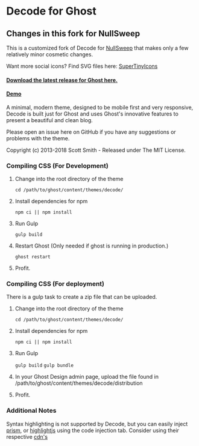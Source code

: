 # Decode for Ghost

## Changes in this fork for NullSweep
This is a customized fork of Decode for [NullSweep](https://nullsweep.com) that makes only a few relatively minor cosmetic changes.

Want more social icons? Find SVG files here: [SuperTinyIcons](https://github.com/edent/SuperTinyIcons)

#### [Download the latest release for Ghost here.](https://github.com/ScottSmith95/Decode-for-Ghost/releases/download/0.9.1/decode.zip)

#### [Demo](https://decode-ghost-demo.scotthsmith.com)

A minimal, modern theme, designed to be mobile first and very responsive, Decode is built just for Ghost and uses Ghost's innovative features to present a beautiful and clean blog.

Please open an issue here on GitHub if you have any suggestions or problems with the theme.

Copyright (c) 2013-2018 Scott Smith - Released under The MIT License.

### Compiling CSS (For Development)

1. Change into the root directory of the theme

    `cd /path/to/ghost/content/themes/decode/`

2. Install dependencies for npm

    `npm ci || npm install`

3. Run Gulp

    `gulp build`

4. Restart Ghost
    (Only needed if ghost is running in production.)
    
    `ghost restart`

5. Profit.

### Compiling CSS (For deployment)
There is a gulp task to create a zip file that can be uploaded.

1. Change into the root directory of the theme

    `cd /path/to/ghost/content/themes/decode/`

2. Install dependencies for npm

    `npm ci || npm install`

3. Run Gulp

    `gulp build`
    `gulp bundle`

4. In your Ghost Design admin page, upload the file found in /path/to/ghost/content/themes/decode/distribution

5. Profit.


### Additional Notes

Syntax highlighting is not supported by Decode, but you can easily inject [prism](http://prismjs.com/), or [highlightjs](https://highlightjs.org/) using the code injection tab. Consider using their respective [cdn's](https://cdnjs.com/)
